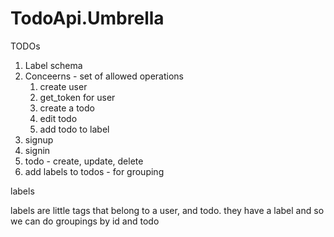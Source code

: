 # TodoApi.Umbrella


TODOs

1. Label schema
2. Conceerns - set of allowed operations
    1. create user
    2. get_token for user
    3. create a todo
    4. edit todo
    5. add todo to label
3. signup
4. signin
5. todo - create, update, delete
6. add labels to todos - for grouping


labels

labels are little tags that belong to a user, and todo.
they have a label and so we can do groupings by id and todo

